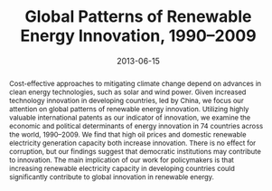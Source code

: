---
title: "Global Patterns of Renewable Energy Innovation, 1990–2009"
authors:
- admin
- Lindsay Dolan
- Johannes Urpelainen
author_notes:
date: "2013-06-15"
doi: ""

# Publication type.
# Accepts a single type but formatted as a YAML list (for Hugo requirements).
# Enter a publication type from the CSL standard.
publication_types: ["article-journal"]

# Publication name and optional abbreviated publication name.
publication: "*Energy for Sustainable Development* 17(3):288-295"

abstract: Cost-effective approaches to mitigating climate change depend on advances in clean energy technologies, such as solar and wind power. Given increased technology innovation in developing countries, led by China, we focus our attention on global patterns of renewable energy innovation. Utilizing highly valuable international patents as our indicator of innovation, we examine the economic and political determinants of energy innovation in 74 countries across the world, 1990–2009. We find that high oil prices and domestic renewable electricity generation capacity both increase innovation. There is no effect for corruption, but our findings suggest that democratic institutions may contribute to innovation. The main implication of our work for policymakers is that increasing renewable electricity capacity in developing countries could significantly contribute to global innovation in renewable energy.

featured: false

# links:
# - name: ""
#   url: ""
url_pdf: https://www.sciencedirect.com/science/article/pii/S0973082613000094
url_code: 
url_dataset: https://dataverse.harvard.edu/dataset.xhtml?persistentId=doi:10.7910/DVN/5NYEQN
url_poster: ''
url_project: ''
url_slides: ''
url_source: ''
url_video: ''
---